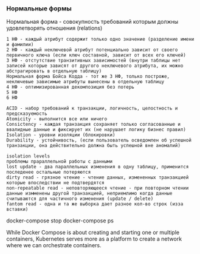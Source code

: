### Нормальные формы

Нормальная форма - совокупность требований которым должны удовлетворять отношения (relations)
```
1 НФ - каждый атрибут содержит только одно значение (разделение имени и фамилии)
2 НФ - каждый неключевой атрибут потенциально зависит от своего первичного ключа (если ключ составной, зависит от всех его ключей)
3 НФ - отстутствие транзитивных зависимостей (внутри таблицы нет записей которые зависят от другого неключевого атрибута, их можно абстрагировать в отдельную таблицу)
Нормальная форма Бойса Кодда - тот же 3 НФ, только построже, неключевые зависимые атрибуты вынесены в отдельную таблицу
4 НФ - оптимизированная декомпозиция без потерь
5 НФ
6 НФ
```


```
ACID - набор требований к транзакции, логичность, целостность и предсказуемость
Atomicity - выполнится все или ничего
Consictency - каждая транзакция сохраняет только согласованные и ввалидные данные и фиксирует их (не нарушает логику бизнес правил)
Isolation - уровни изоляции (блокировки)
Durability - устойчивость, (если пользователь осведомлен об успешной транзакции, она действительно должна быть успешной вне аномалий)
```


```
isolation levels
проблемы прараллельной работы с данными
lost update - два параллельных изменения в одну таблицу, применится последенее остальные потеряются
dirty read - грязное чтение - чтение данных, измененных транзакцией которые впоследствии не подтвердятся
non-repeatable read - неповторяющееся чтение - при повторном чтении данные измменены другой транзакцией, неприемлимо когда данные считываются для частичного изменения (update / delete)
fantom read - одна и та же выборка дает разное кол-во строк (изза вставки)
```

docker-compose stop
docker-compose ps


While Docker Compose is about creating and starting one or multiple containers, 
Kubernetes serves more as a platform to create a network where we can orchestrate containers.

